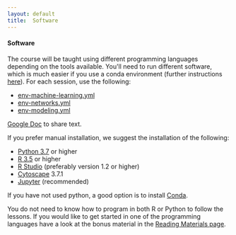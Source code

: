```yaml
---
layout: default
title:  Software
---
```


#### Software
The course will be taught using different programming languages depending on the tools available. You'll need to run
different software, which is much easier if you use a conda environment (further instructions [here][6]). For each session, use
the following:

- [env-machine-learning.yml][1]
- [env-networks.yml][2]
- [env-modeling.yml][3]

[Google Doc](https://docs.google.com/document/d/1N2yNX8FTAY0W3Y7ypOrWHU577Ri7Y5LxAu-jIAe2b7Y/edit?usp=sharing) to share text.

If you prefer manual installation, we suggest the installation of the following:

- [Python 3.7][41] or higher
- [R 3.5][44] or higher
- [R Studio][43] (preferably version 1.2 or higher)
- [Cytoscape][45] 3.7.1
- [Jupyter][42] (recommended)

If you have not used python, a good option is to install [Conda][7].

You do not need to know how to program in both R or Python to follow the lessons. If you would like to get started in one of the programming languages 
have a look at the bonus material in the [Reading Materials page](reading_materials.md). 

[1]: env-machine-learning.yml
[2]: env-networks.yml
[3]: env-modeling.yml
[6]: conda_instructions.md
[7]: https://docs.conda.io/projects/conda/en/latest/user-guide/install/download.html
[41]: https://www.python.org/downloads/
[42]: https://jupyter.org/install.html
[43]: https://www.rstudio.com/products/rstudio/download/#download
[44]: https://cran.rstudio.com/
[45]: https://cytoscape.org/
